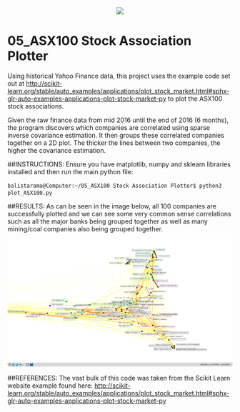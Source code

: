<div align="center">
  <img src="https://www.asxonline.com/marketinfo/images/top_asx_logo.gif"><br>
</div>

# 05_ASX100 Stock Association Plotter
Using historical Yahoo Finance data, this project uses the example code set out
at http://scikit-learn.org/stable/auto_examples/applications/plot_stock_market.html#sphx-glr-auto-examples-applications-plot-stock-market-py
to plot the ASX100 stock associations.

Given the raw finance data from mid 2016 until the end of 2016 (6 months), the 
program discovers which companies are correlated using sparse inverse covariance estimation.
It then groups these correlated companies together on a 2D plot. The thicker the lines between
two companies, the higher the covariance estimation.

##INSTRUCTIONS:
Ensure you have matplotlib, numpy and sklearn libraries installed and then run the main python file:
```
balistarama@Computer:~/05_ASX100 Stock Association Plotter$ python3 plot_ASX100.py
```

##RESULTS:
As can be seen in the image below, all 100 companies are successfully plotted and we
can see some very common sense correlations such as all the major banks being grouped 
together as well as many mining/coal companies also being grouped together.

<div align="center">
  <img src="https://raw.githubusercontent.com/Balistarama/05_ASX100-Stock-Association-Plotter/master/images/ASX100.png"><br>
</div>

##REFERENCES:
The vast bulk of this code was taken from the Scikit Learn website example found here:
http://scikit-learn.org/stable/auto_examples/applications/plot_stock_market.html#sphx-glr-auto-examples-applications-plot-stock-market-py
